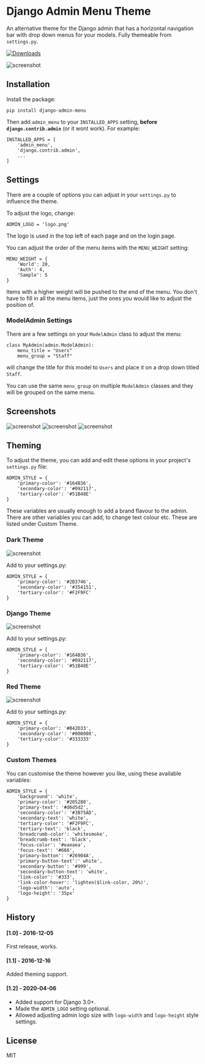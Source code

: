 # Django Admin Menu Theme

An alternative theme for the Django admin that has a horizontal navigation bar with drop down menus for your models. Fully themeable from `settings.py`.

[![Downloads](https://pepy.tech/badge/django-admin-menu)](https://pepy.tech/project/django-admin-menu)

![screenshot](screenshots/drop-down.png)

## Installation

Install the package:

```
pip install django-admin-menu
```

Then add `admin_menu` to your `INSTALLED_APPS` setting, **before `django.contrib.admin`** (or it wont work). For example:

```
INSTALLED_APPS = [
    'admin_menu',
    'django.contrib.admin',
    ...
]
```

## Settings

There are a couple of options you can adjust in your `settings.py` to influence the theme.

To adjust the logo, change:
```
ADMIN_LOGO = 'logo.png'
```

The logo is used in the top left of each page and on the login page.

You can adjust the order of the menu items with the `MENU_WEIGHT` setting:

```
MENU_WEIGHT = {
    'World': 20,
    'Auth': 4,
    'Sample': 5
}
```

Items with a higher weight will be pushed to the end of the menu. You don't have to fill in all the menu items, just the ones you would like to adjust the position of.

### ModelAdmin Settings

There are a few settings on your `ModelAdmin` class to adjust the menu:

```
class MyAdmin(admin.ModelAdmin):
    menu_title = "Users"
    menu_group = "Staff"
```

will change the title for this model to `Users` and place it on a drop down titled `Staff`.

You can use the same `menu_group` on multiple `ModelAdmin` classes and they will be grouped on the same menu.

## Screenshots

![screenshot](screenshots/login.png)
![screenshot](screenshots/form.png)
![screenshot](screenshots/drop-down.png)

## Theming

To adjust the theme, you can add and edit these options in your project's `settings.py` file:

```
ADMIN_STYLE = {
    'primary-color': '#164B36',
    'secondary-color': '#092117',
    'tertiary-color': '#51B48E'
}
```

These variables are usually enough to add a brand flavour to the admin. There are other variables you can add, to change text colour etc. These are listed under Custom Theme.

### Dark Theme

![screenshot](screenshots/ui-dark.png)

Add to your settings.py:

```
ADMIN_STYLE = {
    'primary-color': '#2B3746',
    'secondary-color': '#354151',
    'tertiary-color': '#F2F9FC'
}
```

### Django Theme

![screenshot](screenshots/ui-green.png)

Add to your settings.py:

```
ADMIN_STYLE = {
    'primary-color': '#164B36',
    'secondary-color': '#092117',
    'tertiary-color': '#51B48E'
}
```

### Red Theme

![screenshot](screenshots/ui-red.png)

Add to your settings.py:

```
ADMIN_STYLE = {
    'primary-color': '#B42D33',
    'secondary-color': '#000000',
    'tertiary-color': '#333333'
}
```

### Custom Themes

You can customise the theme however you like, using these available variables:

```
ADMIN_STYLE = {
    'background': 'white',
    'primary-color': '#205280',
    'primary-text': '#d6d5d2',
    'secondary-color': '#3B75AD',
    'secondary-text': 'white',
    'tertiary-color': '#F2F9FC',
    'tertiary-text': 'black',
    'breadcrumb-color': 'whitesmoke',
    'breadcrumb-text': 'black',
    'focus-color': '#eaeaea',
    'focus-text': '#666',
    'primary-button': '#26904A',
    'primary-button-text':' white',
    'secondary-button': '#999',
    'secondary-button-text': 'white',
    'link-color': '#333',
    'link-color-hover': 'lighten($link-color, 20%)',
    'logo-width': 'auto',
    'logo-height': '35px'
}
```

## History

#### [1.0] - 2016-12-05
First release, works.

#### [1.1] - 2016-12-16
Added theming support.

#### [1.2] - 2020-04-06
* Added support for Django 3.0+.
* Made the `ADMIN_LOGO` setting optional.
* Allowed adjusting admin logo size with `logo-width` and `logo-height` style settings.

## License

MIT
